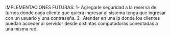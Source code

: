 IMPLEMENTACIONES FUTURAS:
1- Agregarle seguridad a la reserva de turnos donde cada cliente que quiera ingresar al sistema tenga que ingresar con un usuario y una contraseña.
2- Atender en una ip donde los clientes puedan acceder al servidor desde distintas computadoras conectadas a una misma red.